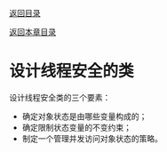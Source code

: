 [返回目录](/README.md)

[返回本章目录](/04/README.md)

# 设计线程安全的类

设计线程安全类的三个要素：

- 确定对象状态是由哪些变量构成的；
- 确定限制状态变量的不变约束；
- 制定一个管理并发访问对象状态的策略。